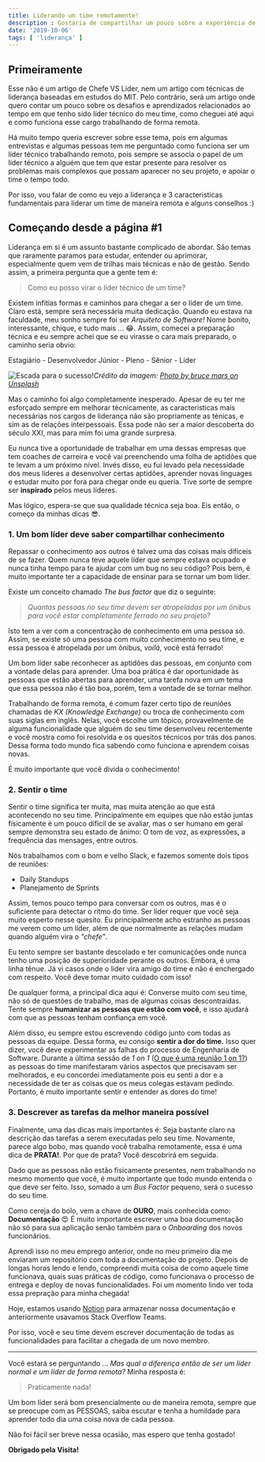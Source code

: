 ```yaml
---
title: Liderando um time remotamente!
description : Gostaria de compartilhar um pouco sobre a experiência de ser um líder técnico trabalhando remotamente.
date: '2019-10-06'
tags: [ 'liderança' ]
---
```


## Primeiramente

Esse não é um artigo de Chefe VS Líder, nem um artigo com técnicas de liderança baseadas em estudos do MIT.
Pelo contrário, será um artigo onde quero contar um pouco sobre os desafios e aprendizados relacionados ao tempo em que tenho sido líder técnico do meu time, como cheguei até aqui e como funciona esse cargo trabalhando de forma remota.

Há muito tempo queria escrever sobre esse tema, pois em algumas entrevistas e algumas pessoas tem me perguntado como funciona ser um líder técnico trabalhando remoto, pois sempre se associa o papel de um líder técnico a alguém que tem que estar presente para resolver os problemas mais complexos que possam aparecer no seu projeto, e apoiar o time o tempo todo.

Por isso, vou falar de como eu vejo a liderança e 3 caracteristicas fundamentais para liderar um time de maneira remota e alguns conselhos :)

## Começando desde a página #1

Liderança em si é um assunto bastante complicado de abordar. São temas que raramente paramos para estudar, entender ou aprimorar, especialmente quem vem de trilhas mais técnicas e não de gestão. Sendo assim, a primeira pergunta que a gente tem é:

> Como eu posso virar o líder técnico de um time?

Existem infitias formas e caminhos para chegar a ser o líder de um time. Claro está, sempre será necessária muita dedicação.
Quando eu estava na faculdade, meu sonho sempre foi ser *Arquiteto de Software!* Nome bonito, interessante, chique, e tudo mais ... 😂. Assim, comecei a preparação técnica e eu sempre achei que se eu virasse o cara mais preparado, o caminho seria obvio:

Estagiário - Desenvolvedor Júnior - Pleno - Sênior - Líder

![Escada para o sucesso!](/assets/happiness.jpg)*Crédito da imagem: [Photo by bruce mars on Unsplash](https://unsplash.com/photos/AndE50aaHn4)*

Mas o caminho foi algo completamente inesperado. Apesar de eu ter me esforçado sempre em melhorar técnicamente, as caracteristicas mais necessárias nos cargos de liderança não são propriamente as ténicas, e sim as de relações interpessoais. Essa pode não ser a maior descoberta do século XXI, mas para mim foi uma grande surpresa.

Eu nunca tive a oportunidade de trabalhar em uma dessas empresas que tem coaches de carreira e você vai preenchendo uma folha de aptidões que te levam a um próximo nível. Invés disso, eu fui levado pela necessidade dos meus líderes a desenvolver certas aptidões, aprender novas linguages e estudar muito por fora para chegar onde eu queria. Tive sorte de sempre ser **inspirado** pelos meus líderes.

Mas lógico, espera-se que sua qualidade técnica seja boa. Eis então, o começo da minhas dicas 😎.

### 1. Um bom líder deve saber compartilhar conhecimento

Repassar o conhecimento aos outros é talvez uma das coisas mais difíceis de se fazer. Quem nunca teve aquele líder que sempre estava ocupado e nunca tinha tempo para te ajudar com um bug no seu código? Pois bem, é muito importante ter a capacidade de ensinar para se tornar um bom líder.

Existe um conceito chamado *The bus factor* que diz o seguinte:

> *Quantas pessoas no seu time devem ser atropeladas por um ônibus para você estar completamente ferrado no seu projeto?*

Isto tem a ver com a concentração de conhecimento em uma pessoa só. Assim, se existe só uma pessoa com muito conhecimento no seu time, e essa pessoa é atropelada por um ônibus, *voilá*, você está ferrado!

Um bom líder sabe reconhecer as aptidões das pessoas, em conjunto com a vontade delas para aprender. Uma boa prática é dar oportunidade às pessoas que estão abertas para aprender, uma tarefa nova em um tema que essa pessoa não é tão boa, porém, tem a vontade de se tornar melhor.

Trabalhando de forma remota, é comum fazer certo tipo de reuniões chamadas de *KX (Knowledge Exchange)* ou troca de conhecimento com suas siglas em inglês. Nelas, você escolhe um tópico, provavelmente de alguma funcionalidade que alguém do seu time desenvolveu recentemente e você mostra como foi resolvida e os quesitos técnicos por trás dos panos. Dessa forma todo mundo fica sabendo como funciona e aprendem coisas novas.

É muito importante que você divida o conhecimento!

### 2. Sentir o time

Sentir o time significa ter muita, mas muita atenção ao que está acontecendo no seu time. Principalmente em equipes que não estão juntas físicamente é um pouco dificil de se avaliar, mas o ser humano em geral sempre demonstra seu estado de ânimo: O tom de voz, as expressões, a frequência das mensages, entre outros.

Nós trabalhamos com o bom e velho Slack, e fazemos somente dois tipos de reuniões:

- Daily Standups
- Planejamento de Sprints

Assim, temos pouco tempo para conversar com os outros, mas é o suficiente para detectar o ritmo do time.
Ser líder requer que você seja muito esperto nesse quesito. Eu principalmente acho estranho as pessoas me verem como um líder, além de que normalmente as relações mudam quando alguém vira o *"chefe"*.

Eu tento sempre ser bastante descolado e ter comunicações onde nunca tenho uma posição de superioridade perante os outros. Embora, é uma linha tênue. Já vi casos onde o lider vira amigo do time e não é enchergado com respeito. Você deve tomar muito cuidado com isso!

De qualquer forma, a principal dica aqui é: Converse muito com seu time, não só de questões de trabalho, mas de algumas coisas descontraidas. Tente sempre **humanizar as pessoas que estão com você**, e isso ajudará com que as pessoas tenham confiança em você.

Além disso, eu sempre estou escrevendo código junto com todas as pessoas da equipe. Dessa forma, eu consigo **sentir a dor do time.** Isso quer dizer, você deve experimentar as falhas do processo de Engenharia de Software. Durante a última sessão de *1 on 1* ([O que é uma reunião 1 on 1?](https://qulture.rocks/blog/como-fazer-uma-one-on-one-e-por-que/)) as pessoas do time manifestaram vários aspectos que precisavam ser melhorados, e eu concordei imediatamente pois eu senti a dor e a necessidade de ter as coisas que os meus colegas estavam pedindo. Portanto, é muito importante sentir e entender as dores do time!

### 3. Descrever as tarefas da melhor maneira possível

Finalmente, uma das dicas mais importantes é: Seja bastante claro na descrição das tarefas a serem executadas pelo seu time.
Novamente, parece algo bobo, mas quando você trabalha remotamente, essa é uma dica de **PRATA!**. Por que de prata? Você descobrirá em seguida.

Dado que as pessoas não estão fisicamente presentes, nem trabalhando no mesmo momento que você, é muito importante que todo mundo entenda o que deve ser feito. Isso, somado a um *Bus Factor* pequeno, será o sucesso do seu time.

Como cereja do bolo, vem a chave de **OURO**, mais conhecida como: **Documentação** 😍
É muito importante escrever uma boa documentação não só para sua aplicação senão também para o *Onboarding* dos novos funcionários.

Aprendi isso no meu emprego anterior, onde no meu primeiro dia me enviaram um repositório com toda a documentação do projeto. Depois de longas horas lendo e lendo, compreendi muita coisa de como aquele time funcionava, quais suas práticas de código, como funcionava o processo de entrega e deploy de novas funcionalidades. Foi um momento lindo ver toda essa prepração para minha chegada!

Hoje, estamos usando [Notion](https://www.notion.so/) para armazenar nossa documentação e anteriormente usavamos Stack Overflow Teams.

Por isso, você e seu time devem escrever documentação de todas as funcionalidades para facilitar a chegada de um novo membro.

---

Você estará se perguntando ... *Mas qual a diferença então de ser um líder normal e um líder de forma remota?*
Minha resposta é:

> Praticamente nada!

Um bom líder será bom presencialmente ou de maneira remota, sempre que se preocupe com as PESSOAS, saiba escutar e tenha a humildade para aprender todo dia uma coisa nova de cada pessoa.

Não foi fácil ser breve nessa ocasião, mas espero que tenha gostado!

**Obrigado pela Visita!**